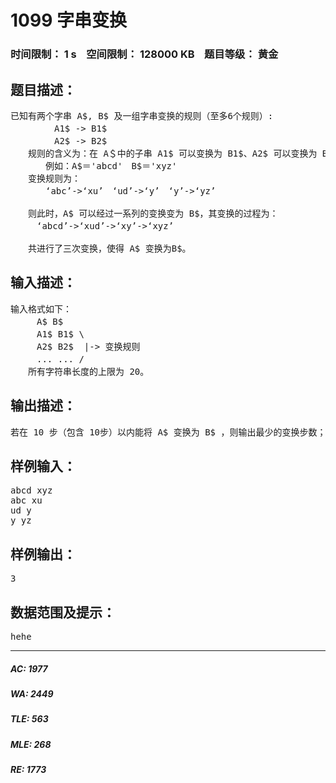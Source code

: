 # 1099 字串变换   
### 时间限制： 1 s&nbsp;&nbsp;&nbsp;&nbsp;空间限制： 128000 KB&nbsp;&nbsp;&nbsp;&nbsp;题目等级： 黄金  
## 题目描述：  

<pre>
已知有两个字串 A$, B$ 及一组字串变换的规则（至多6个规则）:  
　　　　　A1$ -> B1$  
　　　　　A2$ -> B2$  
　　规则的含义为：在 A＄中的子串 A1$ 可以变换为 B1$、A2$ 可以变换为 B2$ …。  
　　　　例如：A$＝'abcd'　B$＝'xyz'  
　　变换规则为：  
　　　　‘abc’->‘xu’　‘ud’->‘y’　‘y’->‘yz’  
  
　　则此时，A$ 可以经过一系列的变换变为 B$，其变换的过程为：  
　　　‘abcd’->‘xud’->‘xy’->‘xyz’  
  
　　共进行了三次变换，使得 A$ 变换为B$。
</pre>
  
  
## 输入描述：  

<pre>
输入格式如下：
　　　A$ B$  
　　　A1$ B1$ \  
　　　A2$ B2$  |-> 变换规则  
　　　... ... /   
　　所有字符串长度的上限为 20。
</pre>
  
  
## 输出描述：  

<pre>
若在 10 步（包含 10步）以内能将 A$ 变换为 B$ ，则输出最少的变换步数；否则输出"NO ANSWER!"
</pre>
  
  
## 样例输入：  

<pre>
abcd xyz  
abc xu  
ud y  
y yz
</pre>
  
  
## 样例输出：  

<pre>
3
</pre>
  
  
## 数据范围及提示：  

<pre>
hehe 
</pre>
  
  
***  

##### AC: 1977  
##### WA: 2449  
##### TLE: 563  
##### MLE: 268  
##### RE: 1773  
